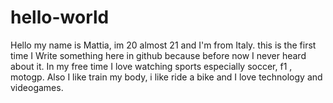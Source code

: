 # hello-world
Hello my name is Mattia, im 20 almost 21 and I'm from Italy. this is the first time I Write something here in github because before now I never heard about it. In my free time I love watching sports especially soccer, f1 , motogp. Also I like train my body, i like ride a bike and I love technology and videogames.
